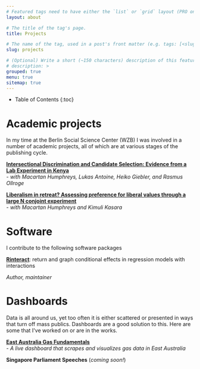 ```yaml
---
# Featured tags need to have either the `list` or `grid` layout (PRO only).
layout: about

# The title of the tag's page.
title: Projects

# The name of the tag, used in a post's front matter (e.g. tags: [<slug>]).
slug: projects

# (Optional) Write a short (~150 characters) description of this featured tag.
# description: >
grouped: true
menu: true
sitemap: true
---
```


- Table of Contents
{:toc}

# Academic projects

In my time at the Berlin Social Science Center (WZB) I was involved in a number of academic projects, all of which are at various stages of the publishing cycle.

<a href="/projects/kenya_int/"> **Intersectional Discrimination and Candidate Selection: Evidence from a Lab Experiment 
in Kenya** </a> <br> *- with Macartan Humphreys, Lukas Antoine, Heiko Giebler, and Rasmus Ollroge*<br>

<a href="/projects/lib_conjoint/"> **Liberalism in retreat? Assessing preference for liberal values through a large N conjoint experiment** </a> <br> *- with Macartan Humphreys and Kimuli Kasara*<br>

# Software

I contribute to the following software packages

<a href="https://github.com/jonfoong/Rinteract/" target='_blank'>**Rinteract**</a>: return and graph conditional effects in regression models with interactions <br>

*Author, maintainer*<br>

# Dashboards

Data is all around us, yet too often it is either scattered or presented in ways that turn off mass publics. Dashboards are a good solution to this. Here are some that I've worked on or are in the works.

<a href="/projects/aus_gas_dashboard/"> **East Australia Gas Fundamentals** </a> <br>
*- A live dashboard that scrapes and visualizes gas data in East Australia* 

**Singapore Parliament Speeches** (*coming soon!*)



